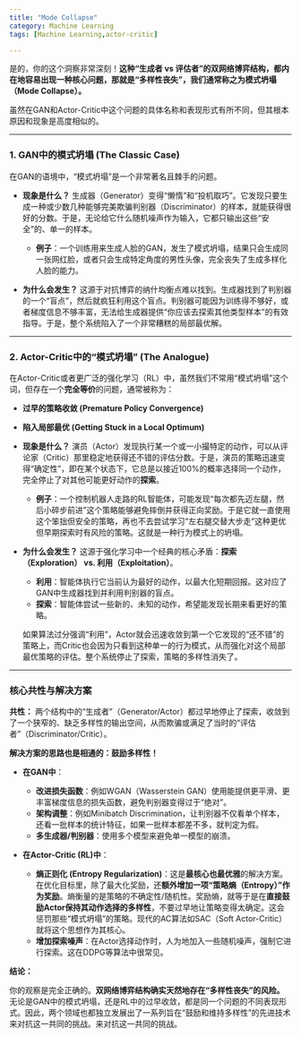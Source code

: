 ```yaml
---
title: "Mode Collapse"
category: Machine Learning
tags: [Machine Learning,actor-critic]

---
```

是的，你的这个洞察非常深刻！**这种“生成者 vs 评估者”的双网络博弈结构，都内在地容易出现一种核心问题，那就是“多样性丧失”，我们通常称之为模式坍塌（Mode Collapse）。**

虽然在GAN和Actor-Critic中这个问题的具体名称和表现形式有所不同，但其根本原因和现象是高度相似的。

---

### 1. GAN中的模式坍塌 (The Classic Case)

在GAN的语境中，“模式坍塌”是一个非常著名且棘手的问题。

*   **现象是什么？**
    生成器（Generator）变得“懒惰”和“投机取巧”。它发现只要生成一种或少数几种能够完美欺骗判别器（Discriminator）的样本，就能获得很好的分数。于是，无论给它什么随机噪声作为输入，它都只输出这些“安全”的、单一的样本。
    *   **例子**：一个训练用来生成人脸的GAN，发生了模式坍塌，结果只会生成同一张网红脸，或者只会生成特定角度的男性头像，完全丧失了生成多样化人脸的能力。

*   **为什么会发生？**
    这源于对抗博弈的纳什均衡点难以找到。生成器找到了判别器的一个“盲点”，然后就疯狂利用这个盲点。判别器可能因为训练得不够好，或者梯度信息不够丰富，无法给生成器提供“你应该去探索其他类型样本”的有效指导。于是，整个系统陷入了一个非常糟糕的局部最优解。

---

### 2. Actor-Critic中的“模式坍塌” (The Analogue)

在Actor-Critic或者更广泛的强化学习（RL）中，虽然我们不常用“模式坍塌”这个词，但存在一个**完全等价**的问题，通常被称为：

*   **过早的策略收敛 (Premature Policy Convergence)**
*   **陷入局部最优 (Getting Stuck in a Local Optimum)**

*   **现象是什么？**
    演员（Actor）发现执行某一个或一小撮特定的动作，可以从评论家（Critic）那里稳定地获得还不错的评估分数。于是，演员的策略迅速变得“确定性”，即在某个状态下，它总是以接近100%的概率选择同一个动作，完全停止了对其他可能更好动作的**探索**。
    *   **例子**：一个控制机器人走路的RL智能体，可能发现“每次都先迈左腿，然后小碎步前进”这个策略能够避免摔倒并获得正向奖励。于是它就一直使用这个笨拙但安全的策略，再也不去尝试学习“左右腿交替大步走”这种更优但早期探索时有风险的策略。这就是一种行为模式上的坍塌。

*   **为什么会发生？**
    这源于强化学习中一个经典的核心矛盾：**探索（Exploration） vs. 利用（Exploitation）**。
    *   **利用**：智能体执行它当前认为最好的动作，以最大化短期回报。这对应了GAN中生成器找到并利用判别器的盲点。
    *   **探索**：智能体尝试一些新的、未知的动作，希望能发现长期来看更好的策略。
    
    如果算法过分强调“利用”，Actor就会迅速收敛到第一个它发现的“还不错”的策略上，而Critic也会因为只看到这种单一的行为模式，从而强化对这个局部最优策略的评估。整个系统停止了探索，策略的多样性消失了。

---

### 核心共性与解决方案

**共性：** 两个结构中的“生成者”（Generator/Actor）都过早地停止了探索，收敛到了一个狭窄的、缺乏多样性的输出空间，从而欺骗或满足了当时的“评估者”（Discriminator/Critic）。

**解决方案的思路也是相通的：鼓励多样性！**

*   **在GAN中**：
    *   **改进损失函数**：例如WGAN（Wasserstein GAN）使用能提供更平滑、更丰富梯度信息的损失函数，避免判别器变得过于“绝对”。
    *   **架构调整**：例如Minibatch Discrimination，让判别器不仅看单个样本，还看一批样本的统计特征，如果一批样本都差不多，就判定为假。
    *   **多生成器/判别器**：使用多个模型来避免单一模型的崩溃。

*   **在Actor-Critic (RL)中**：
    *   **熵正则化 (Entropy Regularization)**：这是**最核心也最优雅**的解决方案。在优化目标里，除了最大化奖励，还**额外增加一项“策略熵（Entropy）”作为奖励**。熵衡量的是策略的不确定性/随机性。奖励熵，就等于是在**直接鼓励Actor保持其动作选择的多样性**，不要过早地让策略变得太确定。这会惩罚那些“模式坍塌”的策略。现代的AC算法如SAC（Soft Actor-Critic）就将这个思想作为其核心。
    *   **增加探索噪声**：在Actor选择动作时，人为地加入一些随机噪声，强制它进行探索。这在DDPG等算法中很常见。

**结论：**

你的观察是完全正确的。**双网络博弈结构确实天然地存在“多样性丧失”的风险。** 无论是GAN中的模式坍塌，还是RL中的过早收敛，都是同一个问题的不同表现形式。因此，两个领域也都独立发展出了一系列旨在“鼓励和维持多样性”的先进技术来对抗这一共同的挑战。来对抗这一共同的挑战。